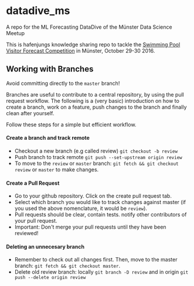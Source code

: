 # datadive_ms
A repo for the ML Forecasting DataDive of the Münster Data Science Meetup

This is hafenjungs knowledge sharing repo to tackle the [Swimming Pool Visitor Forecast Competition](https://inclass.kaggle.com/c/swimming-pool-visitor-forecasting) in Münster, October 29-30 2016.


## Working with Branches

Avoid committing directly to the `master` branch!

Branches are useful to contribute to a central repository, by using the pull request workflow. The following is a (very basic) introduction on how to create a branch, work on a feature, push changes to the branch and finally clean after yourself.

Follow these steps for a simple but efficient workflow.

#### Create a branch and track remote

- Checkout a new branch (e.g called review) `git checkout -b review`
- Push branch to track remote `git push --set-upstream origin review`
- To move to the `review` or `master` branch: `git fetch && git checkout review` or `master` to make changes.

#### Create a Pull Request

- Go to your github repository. Click on the create pull request tab.
- Select which branch you would like to track changes against master (if you used the above nomenclature, it would be `review`).
- Pull requests should be clear, contain tests. notify other contributors of your pull request.
- Important: Don't merge your pull requests until they have been reviewed!

#### Deleting an unnecesary branch

- Remember to check out all changes first. Then, move to the master branch: `git fetch && git checkout master`.
- Delete old review branch: locally `git branch -D review` and in origin `git push --delete origin review`
